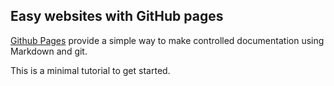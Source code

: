 ## Easy websites with GitHub pages

[Github Pages](https://pages.github.com) provide a simple way to make controlled documentation using Markdown and git.

This is a minimal tutorial to get started.


